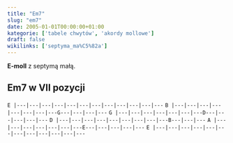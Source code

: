 ```yaml
---
title: "Em7"
slug: "em7"
date: 2005-01-01T00:00:00+01:00
kategorie: ['tabele chwytów', 'akordy mollowe']
draft: false
wikilinks: ['septyma_ma%C5%82a']
---
```

**E-moll** z septymą małą<!-- link nie odnosił się do niczego -->.

## Em7 w VII pozycji

`E |---|---|---|---|---|---|---|---|---|---|---|---`
`B |---|---|---|---|---|---|---|---G---|---|---|---`
`G |---|---|---|---|---|---|---D---|---|---|---|---`
`D |---|---|---|---|---|---|---|---|---B---|---|---`
`A |---|---|---|---|---|---|---E---|---|---|---|---`
`E |---|---|---|---|---|---|---|---|---|---|---|---`


